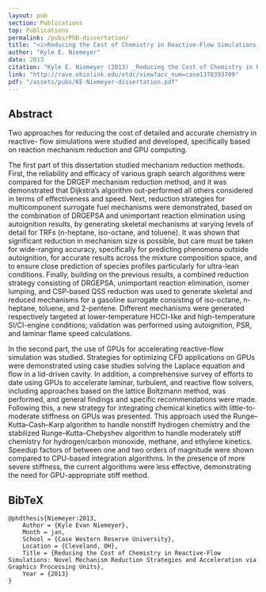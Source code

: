```yaml
---
layout: pub
section: Publications
top: Publications
permalink: /pubs/PhD-dissertation/
title: "<i>Reducing the Cost of Chemistry in Reactive-Flow Simulations: Novel Mechanism Reduction Strategies and Acceleration via Graphics Processing Units</i>"
author: "Kyle E. Niemeyer"
date: 2013
citation: "Kyle E. Niemeyer (2013) _Reducing the Cost of Chemistry in Reactive-Flow Simulations: Novel Mechanism Reduction Strategies and Acceleration via Graphics Processing Units_, PhD dissertation, Department of Mechanical and Aerospace Engineering, Case Western Reserve University, Cleveland, Ohio."
link: "http://rave.ohiolink.edu/etdc/view?acc_num=case1378393709"
pdf: "/assets/pubs/KE-Niemeyer-dissertation.pdf"
---
```


## Abstract

Two approaches for reducing the cost of detailed and accurate chemistry in reactive- flow simulations were studied and developed, specifically based on reaction mechanism reduction and GPU computing.  

The first part of this dissertation studied mechanism reduction methods. First, the reliability and efficacy of various graph search algorithms were compared for the DRGEP mechanism reduction method, and it was demonstrated that Dijkstra’s algorithm out-performed all others considered in terms of effectiveness and speed. Next, reduction strategies for multicomponent surrogate fuel mechanisms were demonstrated, based on the combination of DRGEPSA and unimportant reaction elimination using autoignition results, by generating skeletal mechanisms at varying levels of detail for TRFs (n-heptane, iso-octane, and toluene). It was shown that significant reduction in mechanism size is possible, but care must be taken for wide-ranging accuracy, specifically for predicting phenomena outside autoignition, for accurate results across the mixture composition space, and to ensure close prediction of species profiles particularly for ultra-lean conditions. Finally, building on the previous results, a combined reduction strategy consisting of DRGEPSA, unimportant reaction elimination, isomer lumping, and CSP-based QSS reduction was used to generate skeletal and reduced mechanisms for a gasoline surrogate consisting of iso-octane, n-heptane, toluene, and 2-pentene. Different mechanisms were generated respectively targeted at lower-temperature HCCI-like and high-temperature SI/CI-engine conditions; validation was performed using autoignition, PSR, and laminar flame speed calculations.  

In the second part, the use of GPUs for accelerating reactive-flow simulation was studied. Strategies for optimizing CFD applications on GPUs were demonstrated using case studies solving the Laplace equation and flow in a lid-driven cavity. In addition, a comprehensive survey of efforts to date using GPUs to accelerate laminar, turbulent, and reactive flow solvers, including approaches based on the lattice Boltzmann method, was performed, and general findings and specific recommendations were made. Following this, a new strategy for integrating chemical kinetics with little-to-moderate stiffness on GPUs was presented. This approach used the Runge–Kutta–Cash–Karp algorithm to handle nonstiff hydrogen chemistry and the stabilized Runge–Kutta–Chebyshev algorithm to handle moderately stiff chemistry for hydrogen/carbon monoxide, methane, and ethylene kinetics. Speedup factors of between one and two orders of magnitude were shown compared to CPU-based integration algorithms. In the presence of more severe stiffness, the current algorithms were less effective, demonstrating the need for GPU-appropriate stiff method.

## BibTeX

    @phdthesis{Niemeyer:2013,
        Author = {Kyle Evan Niemeyer},
        Month = jan,
        School = {Case Western Reserve University},
        Location = {Cleveland, OH},
        Title = {Reducing the Cost of Chemistry in Reactive-Flow Simulations: Novel Mechanism Reduction Strategies and Acceleration via Graphics Processing Units},
        Year = {2013}
    }
